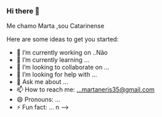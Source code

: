 ### Hi there 👋

Me chamo Marta ,sou  Catarinense

Here are some ideas to get you started:

- 🔭 I’m currently working on ..Não
- 🌱 I’m currently learning ...
- 👯 I’m looking to collaborate on ...
- 🤔 I’m looking for help with ...
- 💬 Ask me about ...
- 📫 How to reach me: ...martaneris35@gmail.com
- 😄 Pronouns: ...
- ⚡ Fun fact: ...  n
-->

